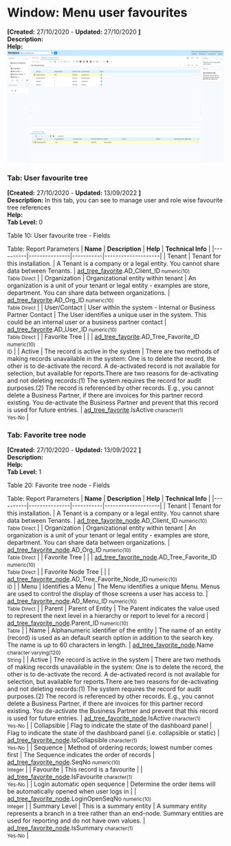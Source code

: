 # Window: Menu user favourites

**[Created:** 27/10/2020 - **Updated:** 27/10/2020 **]**  
**Description:**   
**Help:**   
![](/img/docs/manual/Menuuserfavourites-Window_iDempiere_v12.0.0.png)

### Tab: User favourite tree

**[Created:** 27/10/2020 - **Updated:** 13/09/2022 **]**   
**Description:** In this tab, you can see to manage user and role wise favourite tree references  
**Help:**   
**Tab Level:** 0

Table 10: User favourite tree - Fields 

Table: Report Parameters
| **Name** | **Description** | **Help** | **Technical Info** |
|----------|---------------|-----------|--------------------|
| Tenant | Tenant for this installation. | A Tenant is a company or a legal entity. You cannot share data between Tenants. | [ad_tree_favorite](https://idempiere-schemaspy.muriloht.com/adempiere/tables/ad_tree_favorite.html).AD_Client_ID<small> numeric(10) <br/> Table Direct</small> | 
| Organization | Organizational entity within tenant | An organization is a unit of your tenant or legal entity - examples are store, department. You can share data between organizations. | [ad_tree_favorite](https://idempiere-schemaspy.muriloht.com/adempiere/tables/ad_tree_favorite.html).AD_Org_ID<small> numeric(10) <br/> Table Direct</small> | 
| User/Contact | User within the system - Internal or Business Partner Contact | The User identifies a unique user in the system. This could be an internal user or a business partner contact | [ad_tree_favorite](https://idempiere-schemaspy.muriloht.com/adempiere/tables/ad_tree_favorite.html).AD_User_ID<small> numeric(10) <br/> Table Direct</small> | 
| Favorite Tree |  |  | [ad_tree_favorite](https://idempiere-schemaspy.muriloht.com/adempiere/tables/ad_tree_favorite.html).AD_Tree_Favorite_ID<small> numeric(10) <br/> ID</small> | 
| Active | The record is active in the system | There are two methods of making records unavailable in the system: One is to delete the record, the other is to de-activate the record. A de-activated record is not available for selection, but available for reports.There are two reasons for de-activating and not deleting records:(1) The system requires the record for audit purposes.(2) The record is referenced by other records. E.g., you cannot delete a Business Partner, if there are invoices for this partner record existing. You de-activate the Business Partner and prevent that this record is used for future entries. | [ad_tree_favorite](https://idempiere-schemaspy.muriloht.com/adempiere/tables/ad_tree_favorite.html).IsActive<small> character(1) <br/> Yes-No</small> | 


### Tab: Favorite tree node

**[Created:** 27/10/2020 - **Updated:** 13/09/2022 **]**   
**Description:**   
**Help:**   
**Tab Level:** 1

Table 20: Favorite tree node - Fields 

Table: Report Parameters
| **Name** | **Description** | **Help** | **Technical Info** |
|----------|---------------|-----------|--------------------|
| Tenant | Tenant for this installation. | A Tenant is a company or a legal entity. You cannot share data between Tenants. | [ad_tree_favorite_node](https://idempiere-schemaspy.muriloht.com/adempiere/tables/ad_tree_favorite_node.html).AD_Client_ID<small> numeric(10) <br/> Table Direct</small> | 
| Organization | Organizational entity within tenant | An organization is a unit of your tenant or legal entity - examples are store, department. You can share data between organizations. | [ad_tree_favorite_node](https://idempiere-schemaspy.muriloht.com/adempiere/tables/ad_tree_favorite_node.html).AD_Org_ID<small> numeric(10) <br/> Table Direct</small> | 
| Favorite Tree |  |  | [ad_tree_favorite_node](https://idempiere-schemaspy.muriloht.com/adempiere/tables/ad_tree_favorite_node.html).AD_Tree_Favorite_ID<small> numeric(10) <br/> Table Direct</small> | 
| Favorite Node Tree |  |  | [ad_tree_favorite_node](https://idempiere-schemaspy.muriloht.com/adempiere/tables/ad_tree_favorite_node.html).AD_Tree_Favorite_Node_ID<small> numeric(10) <br/> ID</small> | 
| Menu | Identifies a Menu | The Menu identifies a unique Menu.  Menus are used to control the display of those screens a user has access to. | [ad_tree_favorite_node](https://idempiere-schemaspy.muriloht.com/adempiere/tables/ad_tree_favorite_node.html).AD_Menu_ID<small> numeric(10) <br/> Table Direct</small> | 
| Parent | Parent of Entity | The Parent indicates the value used to represent the next level in a hierarchy or report to level for a record | [ad_tree_favorite_node](https://idempiere-schemaspy.muriloht.com/adempiere/tables/ad_tree_favorite_node.html).Parent_ID<small> numeric(10) <br/> Table</small> | 
| Name | Alphanumeric identifier of the entity | The name of an entity (record) is used as an default search option in addition to the search key. The name is up to 60 characters in length. | [ad_tree_favorite_node](https://idempiere-schemaspy.muriloht.com/adempiere/tables/ad_tree_favorite_node.html).Name<small> character varying(120) <br/> String</small> | 
| Active | The record is active in the system | There are two methods of making records unavailable in the system: One is to delete the record, the other is to de-activate the record. A de-activated record is not available for selection, but available for reports.There are two reasons for de-activating and not deleting records:(1) The system requires the record for audit purposes.(2) The record is referenced by other records. E.g., you cannot delete a Business Partner, if there are invoices for this partner record existing. You de-activate the Business Partner and prevent that this record is used for future entries. | [ad_tree_favorite_node](https://idempiere-schemaspy.muriloht.com/adempiere/tables/ad_tree_favorite_node.html).IsActive<small> character(1) <br/> Yes-No</small> | 
| Collapsible | Flag to indicate the state of the dashboard panel | Flag to indicate the state of the dashboard panel (i.e. collapsible or static) | [ad_tree_favorite_node](https://idempiere-schemaspy.muriloht.com/adempiere/tables/ad_tree_favorite_node.html).IsCollapsible<small> character(1) <br/> Yes-No</small> | 
| Sequence | Method of ordering records; lowest number comes first | The Sequence indicates the order of records | [ad_tree_favorite_node](https://idempiere-schemaspy.muriloht.com/adempiere/tables/ad_tree_favorite_node.html).SeqNo<small> numeric(10) <br/> Integer</small> | 
| Favourite | This record is a favourite |  | [ad_tree_favorite_node](https://idempiere-schemaspy.muriloht.com/adempiere/tables/ad_tree_favorite_node.html).IsFavourite<small> character(1) <br/> Yes-No</small> | 
| Login automatic open sequence | Determine the order items will be automatically opened when user logs in |  | [ad_tree_favorite_node](https://idempiere-schemaspy.muriloht.com/adempiere/tables/ad_tree_favorite_node.html).LoginOpenSeqNo<small> numeric(10) <br/> Integer</small> | 
| Summary Level | This is a summary entity | A summary entity represents a branch in a tree rather than an end-node. Summary entities are used for reporting and do not have own values. | [ad_tree_favorite_node](https://idempiere-schemaspy.muriloht.com/adempiere/tables/ad_tree_favorite_node.html).IsSummary<small> character(1) <br/> Yes-No</small> | 


